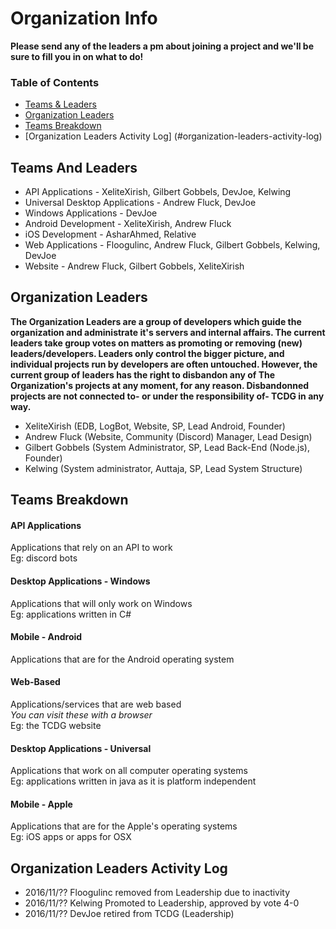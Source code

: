 # Organization Info

**Please send any of the leaders a pm about joining a project and we'll be sure to fill you in on what to do!**

### Table of Contents

* [Teams & Leaders](#teams-and-leaders)
* [Organization Leaders](#organization-leaders)
* [Teams Breakdown](#teams-breakdown)
* [Organization Leaders Activity Log] (#organization-leaders-activity-log)
## Teams And Leaders

- API Applications - XeliteXirish, Gilbert Gobbels, DevJoe, Kelwing
- Universal Desktop Applications - Andrew Fluck, DevJoe
- Windows Applications - DevJoe
- Android Development - XeliteXirish, Andrew Fluck
- iOS Development - AsharAhmed, Relative
- Web Applications - Floogulinc, Andrew Fluck, Gilbert Gobbels, Kelwing, DevJoe
- Website - Andrew Fluck, Gilbert Gobbels, XeliteXirish

## Organization Leaders

**The Organization Leaders are a group of developers which guide the organization and administrate it's servers and internal affairs. The current leaders take group votes on matters as promoting or removing (new) leaders/developers. Leaders only control the bigger picture, and individual projects run by developers are often untouched. However, the current group of leaders has the right to disbandon any of The Organization's projects at any moment, for any reason. Disbandonned projects are not connected to- or under the responsibility of- TCDG in any way.**

- XeliteXirish (EDB, LogBot, Website, SP, Lead Android, Founder)
- Andrew Fluck (Website, Community (Discord) Manager, Lead Design)
- Gilbert Gobbels (System Administrator, SP, Lead Back-End (Node.js), Founder)
- Kelwing (System administrator, Auttaja, SP, Lead System Structure)

## Teams Breakdown

#### API Applications

Applications that rely on an API to work<br>
Eg: discord bots

#### Desktop Applications - Windows

Applications that will only work on Windows<br>
Eg: applications written in C#

#### Mobile - Android

Applications that are for the Android operating system

#### Web-Based

Applications/services that are web based<br>
*You can visit these with a browser*<br>
Eg: the TCDG website

#### Desktop Applications - Universal

Applications that work on all computer operating systems<br>
Eg: applications written in java as it is platform independent

#### Mobile - Apple

Applications that are for the Apple's operating systems<br>
Eg: iOS apps or apps for OSX

## Organization Leaders Activity Log
- 2016/11/?? Floogulinc removed from Leadership due to inactivity
- 2016/11/?? Kelwing Promoted to Leadership, approved by vote 4-0
- 2016/11/?? DevJoe retired from TCDG (Leadership)
